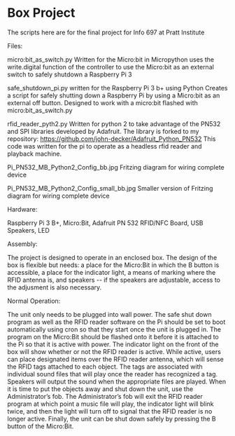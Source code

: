# Box Project
The scripts here are for the final project for Info 697 at Pratt Institute

Files:

micro:bit_as_switch.py
 Written for the Micro:bit in Micropython
uses the write.digital function of the controller to use the Micro:bit as an external 
switch to safely shutdown a Raspberry Pi 3

safe_shutdown_pi.py
 written for the Raspberry Pi 3 b+ using Python
Creates a script for safely shutting down a Raspberry Pi by using a Micro:bit
as an external off button. Designed to work with a micro:bit flashed with 
micro:bit_as_switch.py

rfid_reader_pyth2.py 
 Written for python 2 to take advantage of the PN532 and SPI libraries developed by 
Adafruit. The library is forked to my repository: 
https://github.com/john-decker/Adafruit_Python_PN532
This code was written for the pi to operate as a headless rfid reader and playback
machine.

Pi_PN532_MB_Python2_Config_bb.jpg
 Fritzing diagram for wiring complete device

Pi_PN532_MB_Python2_Config_small_bb.jpg
 Smaller version of Fritzing diagram for wiring complete device

Hardware:

 Raspberry Pi 3 B+, Micro:Bit, Adafruit PN 532 RFID/NFC Board, USB Speakers, LED


Assembly:

 The project is designed to operate in an enclosed box. The design of the box is flexible but needs: a place for the Micro:Bit in which the B button is accessible, a place for the indicator light, a means of marking where the RFID antenna is, and speakers -- if the speakers are adjustable, access to the adjusment is also necessary. 

Normal Operation:

 The unit only needs to be plugged into wall power. The safe shut down program as well as the RFID reader software on the Pi should be set to boot automatically using cron so that they start once the unit is plugged in. The program on the Micro:Bit should be flashed onto it before it is attached to the Pi so that it is active with power. The indicator light on the front of the box will show whether or not the RFID reader is active. While active, users can place designated items over the RFID reader antenna, which will sense the RFID tags attached to each object. The tags are associated with individual sound files that will play once the reader has recognized a tag. Speakers will output the sound when the appropriate files are played. When it is time to put the objects away and shut down the unit, use the Administrator’s fob.  The Administrator’s fob will exit the RFID reader program at which point a music file will play, the indicator light will blink twice, and then the light will turn off to signal that the RFID reader is no longer active. Finally, the unit can be shut down safely by pressing the B button of the Micro:Bit.  
